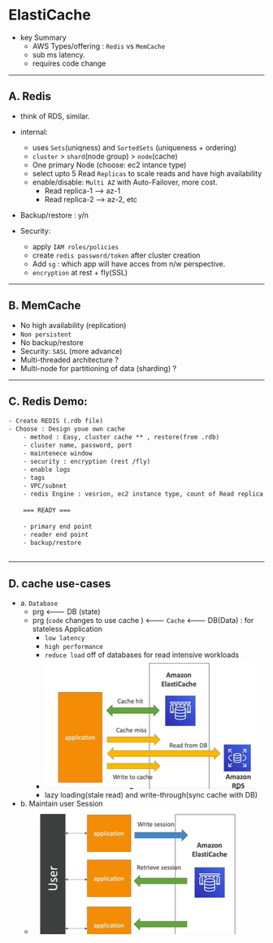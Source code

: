 # ElastiCache

- key Summary
  - AWS Types/offering :  `Redis` vs `MemCache`
  - sub ms latency.
  - requires code change
---
##  A. Redis 
- think of RDS, similar.
- internal: 
  - uses `Sets`(uniqness) and `SortedSets` (uniqueness + ordering)
  - `cluster` > `shard`(node group) > `node`(cache)
  - One primary Node (choose: ec2 intance type)
  - select upto 5 Read `Replicas` to scale reads and have high availability
  - enable/disable: `Multi AZ` with Auto-Failover, more cost.
    - Read replica-1 --> az-1
    - Read replica-2 --> az-2, etc

- Backup/restore : y/n
- Security:
  - apply `IAM roles/policies`
  - create `redis password/token` after cluster creation
  - Add `sg` : which app will have acces from n/w perspective.
  - `encryption` at rest + fly(SSL)

---
## B. MemCache
- No high availability (replication)
- `Non persistent` 
- No backup/restore
- Security: `SASL` (more advance)
- Multi-threaded architecture ?
- Multi-node for partitioning of data (sharding) ?

--- 
## C. Redis Demo:
```
- Create REDIS (.rdb file)
- Choose : Design youe own cache
    - method : Easy, cluster cache ** , restore(from .rdb)
    - cluster name, password, port
    - maintenece window
    - security : encryption (rest /fly)
    - enable logs
    - tags
    - VPC/subnet
    - redis Engine : vesrion, ec2 instance type, count of Read replica
    
    === READY ===
    
    - primary end point
    - reader end point
    - backup/restore
    
```
--- 
## D. cache use-cases
- a. `Database`
  - prg <--- DB (state)
  - prg (`code` changes to use cache ) <--- `Cache` <--- DB(Data) : for stateless Application
    - `low latency`
    - `high performance`
    - `reduce load` off of databases for read intensive workloads
    - ![img.png](../99_img/redis/img.png)
    - lazy loading(stale read) and write-through(sync cache with DB)
- b. Maintain user Session
  - ![img_1.png](../99_img/redis/img_1.png)